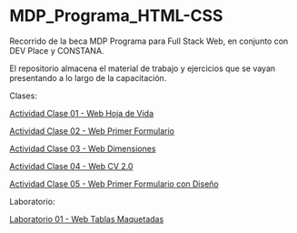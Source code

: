 # MDP_Programa_HTML-CSS
Recorrido de la beca MDP Programa para Full Stack Web, en conjunto con DEV Place y CONSTANA.

El repositorio almacena el material de trabajo y ejercicios que se vayan presentando a lo largo de la capacitación.

Clases:

<a href="https://danielherrer.github.io/MDP_Programa_HTML-CSS/00_web_hojaDeVida/index.html">Actividad Clase 01 - Web Hoja de Vida</a>

<a href="https://danielherrer.github.io/MDP_Programa_HTML-CSS/01_web_primerFormulario/index.html">Actividad Clase 02 - Web Primer Formulario</a>

<a href="https://danielherrer.github.io/MDP_Programa_HTML-CSS/03_web_dimensionesSimples/index.html">Actividad Clase 03 - Web Dimensiones</a>

<a href="https://danielherrer.github.io/MDP_Programa_HTML-CSS/04_web_cv_2.0_css/index.html">Actividad Clase 04 - Web CV 2.0</a>

<a href="https://danielherrer.github.io/MDP_Programa_HTML-CSS/05_web_formularioDiseño/index.html">Actividad Clase 05 - Web Primer Formulario con Diseño</a>

Laboratorio:

<a href="https://danielherrer.github.io/MDP_Programa_HTML-CSS/02_web_BlogTablas/index.html">Laboratorio 01 - Web Tablas Maquetadas</a>



